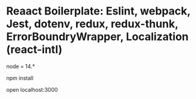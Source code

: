 # Reaact Boilerplate: Eslint, webpack, Jest, dotenv, redux, redux-thunk, ErrorBoundryWrapper, Localization (react-intl)

node = 14.*

npm install

open localhost:3000
